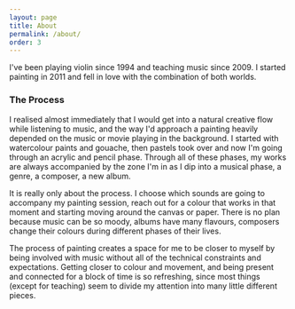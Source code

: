 ```yaml
---
layout: page
title: About
permalink: /about/
order: 3
---
```


I've been playing violin since 1994 and teaching music since 2009. 
I started painting in 2011 and fell in love with the combination of both worlds. 

### The Process

I realised almost immediately that I would get into a natural creative flow while listening to music, and the way I'd approach a painting heavily depended on the music or movie playing in the background. I started with watercolour paints and gouache, then pastels took over and now I'm going through an acrylic and pencil phase. Through all of these phases, my works are always accompanied by the zone I'm in as I dip into a musical phase, a genre, a composer, a new album. 

It is really only about the process. I choose which sounds are going to accompany my painting session, reach out for a colour that works in that moment and starting moving around the canvas or paper. There is no plan because music can be so moody, albums have many flavours, composers change their colours during different phases of their lives. 

The process of painting creates a space for me to be closer to myself by being involved with music without all of the technical constraints and expectations. Getting closer to colour and movement, and being present and connected for a block of time is so refreshing, since most things (except for teaching) seem to divide my attention into many little different pieces.
